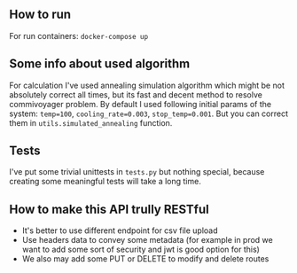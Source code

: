 ## How to run
For run containers: `docker-compose up`

## Some info about used algorithm
For calculation I've used annealing simulation algorithm which might be not absolutely correct all times, but its fast and decent method to resolve commivoyager problem. By default I used following initial params of the system: `temp=100`, `cooling_rate=0.003`, `stop_temp=0.001`. But you can correct them in `utils.simulated_annealing` function.

## Tests
I've put some trivial unittests in `tests.py` but nothing special, because creating some meaningful tests will take a long time.

## How to make this API trully RESTful
- It's better to use different endpoint for csv file upload
- Use headers data to convey some metadata (for example in prod we want to add some sort of security and jwt is good option for this)
- We also may add some PUT or DELETE to modify and delete routes 